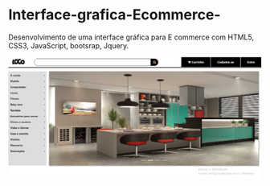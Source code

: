 # Interface-grafica-Ecommerce-
Desenvolvimento de uma interface gráfica para E commerce com HTML5, CSS3, JavaScript, bootsrap, Jquery.

![Home](https://github.com/theusgit/Interface-grafica-Ecommerce-/blob/master/print1.png)
